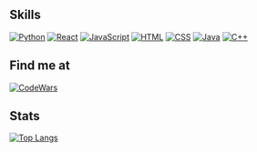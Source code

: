 <!--
**Fisherman386/fisherman386** is a ✨ _special_ ✨ repository because its `README.md` (this file) appears on your GitHub profile.

https://simpleicons.org/?q=C
-->

## Skills
[![Python](https://img.shields.io/badge/Python-3B8BBE?style=for-the-badge&logo=python&logoColor=white&labelColor=101010)]()
[![React](https://img.shields.io/badge/React-61dafb?style=for-the-badge&logo=React&logoColor=white&labelColor=101010)]()
[![JavaScript](https://img.shields.io/badge/JavaScript-F7DF1E?style=for-the-badge&logo=javascript&logoColor=white&labelColor=101010)]()
[![HTML](https://img.shields.io/badge/HTML5-F16529?style=for-the-badge&logo=HTML5&logoColor=white&labelColor=101010)]()
[![CSS](https://img.shields.io/badge/CSS3-2965F1?style=for-the-badge&logo=css3&logoColor=white&labelColor=101010)]()
[![Java](https://img.shields.io/badge/Java-ec2025?style=for-the-badge&logo=Java&logoColor=white&labelColor=101010)]()
[![C++](https://img.shields.io/badge/C++-99CCFF?style=for-the-badge&logo=Cplusplus&logoColor=white&labelColor=101010)]()

## Find me at
[![CodeWars](https://img.shields.io/badge/Codewars-f89999?style=for-the-badge&logo=codewars&logoColor=white&labelColor=101010)](https://www.codewars.com/users/Fisherman386)

## Stats
[![Top Langs](https://github-readme-stats.vercel.app/api/top-langs/?username=fisherman386&layout=compact)](https://github.com/anuraghazra/github-readme-stats)
